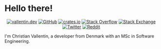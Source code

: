 # Hello there!

<p align="center">
    <a href="https://vallentin.dev" target="_blank"><img src="https://img.shields.io/badge/-vallentin.dev-141518?style=flat-square&labelColor=F9BA00" alt="vallentin.dev" /></a>
    <a href="https://github.com/vallentin" target="_blank"><img src="https://img.shields.io/badge/-@vallentin-000?style=flat-square&logo=github" alt="GitHub" /></a>
    <a href="https://crates.io/users/vallentin" target="_blank"><img src="https://img.shields.io/badge/-crates.io-F74C00?style=flat-square&logo=rust&logoColor=white" alt="crates.io" /></a>
    <a href="https://stackoverflow.com/users/2470818/vallentin" target="_blank"><img src="https://img.shields.io/badge/-Stack%20Overflow-FE7A16?style=flat-square&logo=stack-overflow&logoColor=white" alt="Stack Overflow" /></a>
    <a href="https://stackexchange.com/users/2879629/vallentin?tab=accounts" target="_blank"><img src="https://img.shields.io/badge/-Stack%20Exchange-1E5297?style=flat-square&logo=Stack-Exchange&logoColor=white" alt="Stack Exchange" /></a>
    <a href="https://twitter.com/VallentinDev" target="_blank"><img src="https://img.shields.io/badge/-@VallentinDev-1C9CEA?style=flat-square&logo=twitter&logoColor=white" alt="Twitter" /></a>
    <a href="https://www.reddit.com/user/VallentinDev" target="_blank"><img src="https://img.shields.io/badge/-/u/VallentinDev-FF5700?style=flat-square&logo=reddit&logoColor=white" alt="Reddit" /></a>
</p>

I'm Christian Vallentin, a developer from Denmark with an MSc in Software Engineering.
